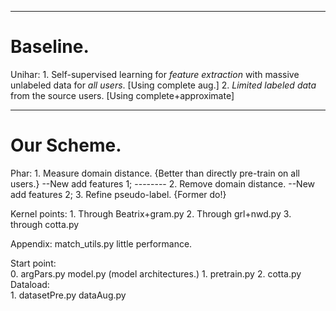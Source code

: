 
----------------------
# Baseline.
Unihar: 
	1. Self-supervised learning for *feature extraction* with massive unlabeled data for *all users*.  [Using complete aug.]
	2. *Limited labeled data* from the source users.  [Using complete+approximate]

----------------------
# Our Scheme. 
Phar: 
	1. Measure domain distance. {Better than directly pre-train on all users.}  	--New add features 1; 
	-------- 
	2. Remove domain distance.  													--New add features 2; 
	3. Refine pseudo-label. {Former do!} 

Kernel points:
	1. Through Beatrix+gram.py
	2. Through grl+nwd.py
	3. through cotta.py

Appendix: 
	match_utils.py little performance. 

Start point:  
	0. argPars.py model.py (model architectures.)
	1. pretrain.py
	2. cotta.py
Dataload:  
	1. datasetPre.py	dataAug.py	

